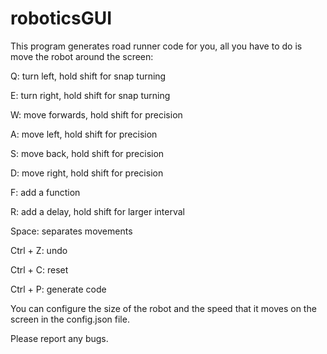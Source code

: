 # roboticsGUI
This program generates road runner code for you, all you have to do is move the robot around the screen:

  Q: turn left, hold shift for snap turning
  
  E: turn right, hold shift for snap turning

  W: move forwards, hold shift for precision
  
  A: move left, hold shift for precision
  
  S: move back, hold shift for precision
  
  D: move right, hold shift for precision


  F: add a function
  
  R: add a delay, hold shift for larger interval


  Space: separates movements


  Ctrl + Z: undo
  
  Ctrl + C: reset
  
  Ctrl + P: generate code


You can configure the size of the robot and the speed that it moves on the screen in the config.json file.


Please report any bugs.
